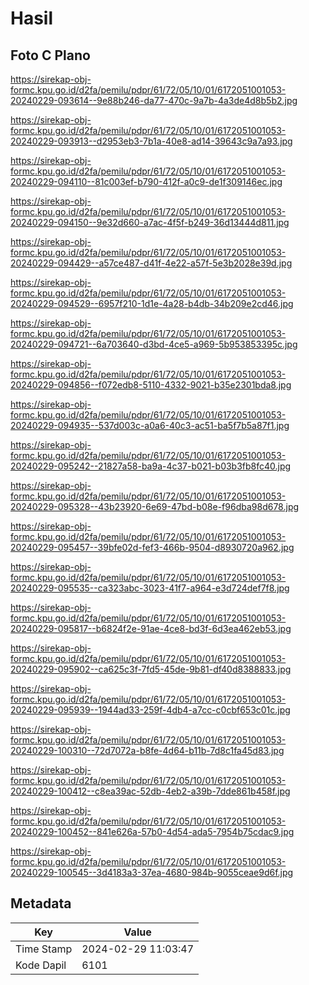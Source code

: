# Hasil

## Foto C Plano

https://sirekap-obj-formc.kpu.go.id/d2fa/pemilu/pdpr/61/72/05/10/01/6172051001053-20240229-093614--9e88b246-da77-470c-9a7b-4a3de4d8b5b2.jpg

https://sirekap-obj-formc.kpu.go.id/d2fa/pemilu/pdpr/61/72/05/10/01/6172051001053-20240229-093913--d2953eb3-7b1a-40e8-ad14-39643c9a7a93.jpg

https://sirekap-obj-formc.kpu.go.id/d2fa/pemilu/pdpr/61/72/05/10/01/6172051001053-20240229-094110--81c003ef-b790-412f-a0c9-de1f309146ec.jpg

https://sirekap-obj-formc.kpu.go.id/d2fa/pemilu/pdpr/61/72/05/10/01/6172051001053-20240229-094150--9e32d660-a7ac-4f5f-b249-36d13444d811.jpg

https://sirekap-obj-formc.kpu.go.id/d2fa/pemilu/pdpr/61/72/05/10/01/6172051001053-20240229-094429--a57ce487-d41f-4e22-a57f-5e3b2028e39d.jpg

https://sirekap-obj-formc.kpu.go.id/d2fa/pemilu/pdpr/61/72/05/10/01/6172051001053-20240229-094529--6957f210-1d1e-4a28-b4db-34b209e2cd46.jpg

https://sirekap-obj-formc.kpu.go.id/d2fa/pemilu/pdpr/61/72/05/10/01/6172051001053-20240229-094721--6a703640-d3bd-4ce5-a969-5b953853395c.jpg

https://sirekap-obj-formc.kpu.go.id/d2fa/pemilu/pdpr/61/72/05/10/01/6172051001053-20240229-094856--f072edb8-5110-4332-9021-b35e2301bda8.jpg

https://sirekap-obj-formc.kpu.go.id/d2fa/pemilu/pdpr/61/72/05/10/01/6172051001053-20240229-094935--537d003c-a0a6-40c3-ac51-ba5f7b5a87f1.jpg

https://sirekap-obj-formc.kpu.go.id/d2fa/pemilu/pdpr/61/72/05/10/01/6172051001053-20240229-095242--21827a58-ba9a-4c37-b021-b03b3fb8fc40.jpg

https://sirekap-obj-formc.kpu.go.id/d2fa/pemilu/pdpr/61/72/05/10/01/6172051001053-20240229-095328--43b23920-6e69-47bd-b08e-f96dba98d678.jpg

https://sirekap-obj-formc.kpu.go.id/d2fa/pemilu/pdpr/61/72/05/10/01/6172051001053-20240229-095457--39bfe02d-fef3-466b-9504-d8930720a962.jpg

https://sirekap-obj-formc.kpu.go.id/d2fa/pemilu/pdpr/61/72/05/10/01/6172051001053-20240229-095535--ca323abc-3023-41f7-a964-e3d724def7f8.jpg

https://sirekap-obj-formc.kpu.go.id/d2fa/pemilu/pdpr/61/72/05/10/01/6172051001053-20240229-095817--b6824f2e-91ae-4ce8-bd3f-6d3ea462eb53.jpg

https://sirekap-obj-formc.kpu.go.id/d2fa/pemilu/pdpr/61/72/05/10/01/6172051001053-20240229-095902--ca625c3f-7fd5-45de-9b81-df40d8388833.jpg

https://sirekap-obj-formc.kpu.go.id/d2fa/pemilu/pdpr/61/72/05/10/01/6172051001053-20240229-095939--1944ad33-259f-4db4-a7cc-c0cbf653c01c.jpg

https://sirekap-obj-formc.kpu.go.id/d2fa/pemilu/pdpr/61/72/05/10/01/6172051001053-20240229-100310--72d7072a-b8fe-4d64-b11b-7d8c1fa45d83.jpg

https://sirekap-obj-formc.kpu.go.id/d2fa/pemilu/pdpr/61/72/05/10/01/6172051001053-20240229-100412--c8ea39ac-52db-4eb2-a39b-7dde861b458f.jpg

https://sirekap-obj-formc.kpu.go.id/d2fa/pemilu/pdpr/61/72/05/10/01/6172051001053-20240229-100452--841e626a-57b0-4d54-ada5-7954b75cdac9.jpg

https://sirekap-obj-formc.kpu.go.id/d2fa/pemilu/pdpr/61/72/05/10/01/6172051001053-20240229-100545--3d4183a3-37ea-4680-984b-9055ceae9d6f.jpg


## Metadata

| Key        | Value               |
| ---------- | ------------------- |
| Time Stamp | 2024-02-29 11:03:47 |
| Kode Dapil | 6101                |



